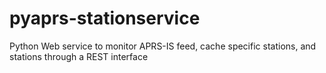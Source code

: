 # pyaprs-stationservice
Python Web service to monitor APRS-IS feed, cache specific stations, and stations through a REST interface
